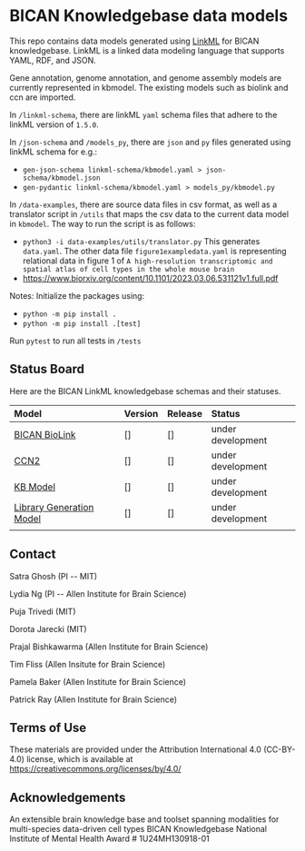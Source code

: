 # BICAN Knowledgebase data models

This repo contains data models generated using [LinkML](https://linkml.io/linkml/) for BICAN knowledgebase. LinkML is a linked data modeling language that supports YAML, RDF, and JSON. 

Gene annotation, genome annotation, and genome assembly models are currently represented in kbmodel. 
The existing models such as biolink and ccn are imported.

In `/linkml-schema`, there are linkML `yaml` schema files that adhere to the linkML version of `1.5.0`.

In `/json-schema` and `/models_py`, there are `json` and `py` files generated using linkML schema for e.g.:
* `gen-json-schema linkml-schema/kbmodel.yaml > json-schema/kbmodel.json`
* `gen-pydantic linkml-schema/kbmodel.yaml > models_py/kbmodel.py`

In `/data-examples`, there are source data files in csv format, as well as a translator script in `/utils` that maps the csv data to the current data model in `kbmodel`.
The way to run the script is as follows:
* `python3 -i data-examples/utils/translator.py`
This generates `data.yaml`.
The other data file `figure1exampledata.yaml` is representing relational data in figure 1 of `A high-resolution transcriptomic and spatial atlas of cell types in the whole mouse brain`
* https://www.biorxiv.org/content/10.1101/2023.03.06.531121v1.full.pdf 

Notes:
Initialize the packages using:
* `python -m pip install .`
* `python -m pip install .[test]`

Run `pytest` to run all tests in `/tests`

## Status Board

Here are the BICAN LinkML knowledgebase schemas and their statuses.

| Model | Version | Release | Status |
|:--|:--|:--|:--|
| [BICAN BioLink] | [] |  [] | under development |
| [CCN2] | [] | [] | under development |
| [KB Model] | [] | [] | under development |
| [Library Generation Model] | [] | [] | under development |
| | | | |

[BICAN BioLink]: linkml-schema/bican_biolink.yaml

[CCN2]: linkml-schema/ccn2.yaml

[KB Model]: linkml-schema/kbmodel.yaml

[Library Generation Model]: linkml-schema/purple_boxes.yaml

## Contact

Satra Ghosh (PI -- MIT)

Lydia Ng (PI -- Allen Institute for Brain Science)

Puja Trivedi (MIT)

Dorota Jarecki (MIT)

Prajal Bishkawarma (Allen Institute for Brain Science)

Tim Fliss (Allen Insitute for Brain Science)

Pamela Baker (Allen Institute for Brain Science)

Patrick Ray (Allen Institute for Brain Science)

## Terms of Use

These materials are provided under the Attribution International 4.0 (CC-BY-4.0) license, which is available at https://creativecommons.org/licenses/by/4.0/

## Acknowledgements

An extensible brain knowledge base and toolset spanning modalities for multi-species data-driven cell types
BICAN Knowledgebase
National Institute of Mental Health
Award # 1U24MH130918-01